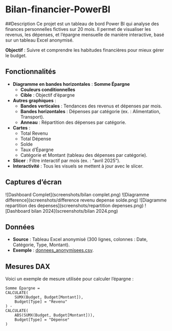 # Bilan-financier-PowerBI
##Description
Ce projet est un tableau de bord Power BI qui analyse des finances personnelles fictives sur 20 mois. Il permet de visualiser les revenus, les dépenses, et l’épargne mensuelle de manière interactive, basé sur un tableau Excel anonymisé.

**Objectif** : Suivre et comprendre les habitudes financières pour mieux gérer le budget.

## Fonctionnalités
- **Diagramme en bandes horizontales** :
 **Somme Épargne** 
  - **Couleurs conditionnelles** 
  - **Cible** : Objectif d’épargne
- **Autres graphiques** :
  - **Bandes verticales** : Tendances des revenus et dépenses par mois.
  - **Bandes horizontales** : Dépenses par catégorie (ex. : Alimentation, Transport).
  - **Anneau** : Répartition des dépenses par catégorie.
- **Cartes** :
  - Total Revenu 
  - Total Dépense 
  - Solde 
  - Taux d’Épargne 
  - Catégorie et Montant (tableau des dépenses par catégorie).
- **Slicer** : Filtre interactif par mois (ex. : “avril 2025”).
- **Interactivité** : Tous les visuels se mettent à jour avec le slicer.

## Captures d’écran
![Dashboard Complet](screenshots/bilan complet.png)
![Diagramme difference](screenshots/difference revenu depense solde.png)
![Diagramme repartition des depenses](screenshots/repartition depenses.png)
![Dashboard bilan 2024](screenshots/bilan 2024.png)

## Données
- **Source** : Tableau Excel anonymisé (300 lignes, colonnes : Date, Catégorie, Type, Montant).
- **Exemple** : [donnees_anonymisees.csv](data/donnees_anonymisees.csv).

## Mesures DAX
Voici un exemple de mesure utilisée pour calculer l’épargne :
```dax
Somme Épargne = 
CALCULATE(
    SUMX(Budget, Budget[Montant]),
    Budget[Type] = "Revenu"
) - 
CALCULATE(
    ABS(SUMX(Budget, Budget[Montant])),
    Budget[Type] = "Dépense"
)
